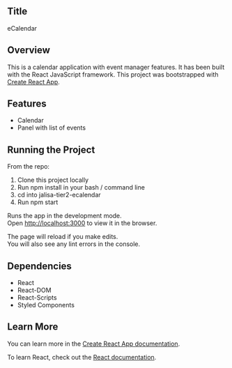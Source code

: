 ## Title
eCalendar

## Overview
This is a calendar application with event manager features. It has been built with the React JavaScript framework. This project was bootstrapped with [Create React App](https://github.com/facebook/create-react-app).

## Features
- Calendar
- Panel with list of events

## Running the Project
From the repo:
1. Clone this project locally
2. Run npm install in your bash / command line
2. cd into jalisa-tier2-ecalendar
3. Run npm start

Runs the app in the development mode.<br />
Open [http://localhost:3000](http://localhost:3000) to view it in the browser.

The page will reload if you make edits.<br />
You will also see any lint errors in the console.

## Dependencies
- React
- React-DOM
- React-Scripts
- Styled Components

## Learn More

You can learn more in the [Create React App documentation](https://facebook.github.io/create-react-app/docs/getting-started).

To learn React, check out the [React documentation](https://reactjs.org/).